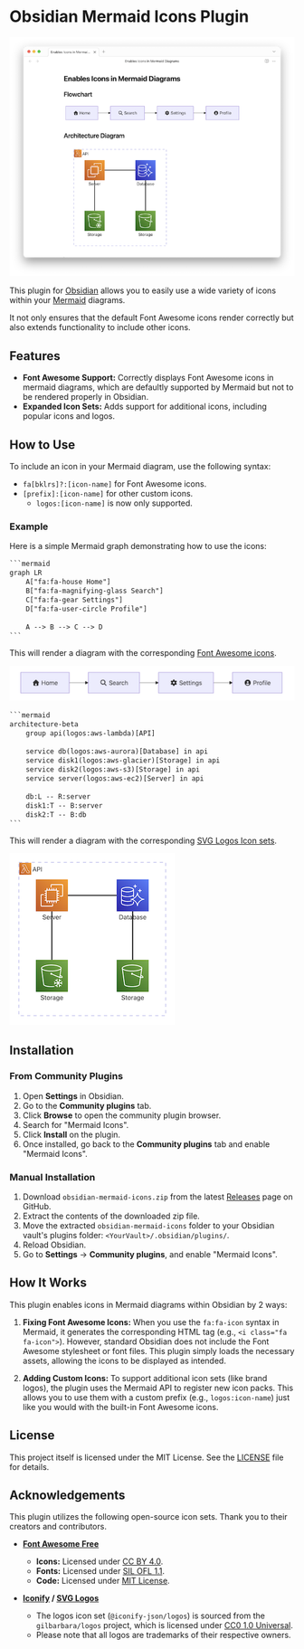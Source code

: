 # Obsidian Mermaid Icons Plugin

![An example diagrams](./images/example_diagrams.png)

This plugin for [Obsidian](https://obsidian.md) allows you to easily use a wide variety of icons within your [Mermaid](https://mermaid-js.github.io/mermaid/#/) diagrams.

It not only ensures that the default Font Awesome icons render correctly but also extends functionality to include other icons.

## Features

- **Font Awesome Support:** Correctly displays Font Awesome icons in mermaid diagrams, which are defaultly supported by Mermaid but not to be rendered properly in Obsidian.
- **Expanded Icon Sets:** Adds support for additional icons, including popular icons and logos.

## How to Use

To include an icon in your Mermaid diagram, use the following syntax:

- `fa[bklrs]?:[icon-name]` for Font Awesome icons.
- `[prefix]:[icon-name]` for other custom icons.
  - `logos:[icon-name]` is now only supported.

### Example

Here is a simple Mermaid graph demonstrating how to use the icons:

````
```mermaid
graph LR
    A["fa:fa-house Home"]
    B["fa:fa-magnifying-glass Search"]
    C["fa:fa-gear Settings"]
    D["fa:fa-user-circle Profile"]

    A --> B --> C --> D
```
````

This will render a diagram with the corresponding [Font Awesome icons](https://fontawesome.com/icons).

![An example flowchart diagrams](./images/example_diagrams_flowchart.png)


````
```mermaid
architecture-beta
    group api(logos:aws-lambda)[API]

    service db(logos:aws-aurora)[Database] in api
    service disk1(logos:aws-glacier)[Storage] in api
    service disk2(logos:aws-s3)[Storage] in api
    service server(logos:aws-ec2)[Server] in api

    db:L -- R:server
    disk1:T -- B:server
    disk2:T -- B:db
```
````

This will render a diagram with the corresponding [SVG Logos Icon sets](https://icon-sets.iconify.design/logos/).

![An example architecture diagrams](./images/example_diagrams_architecture.png)

## Installation

### From Community Plugins

1.  Open **Settings** in Obsidian.
2.  Go to the **Community plugins** tab.
3.  Click **Browse** to open the community plugin browser.
4.  Search for "Mermaid Icons".
5.  Click **Install** on the plugin.
6.  Once installed, go back to the **Community plugins** tab and enable "Mermaid Icons".

### Manual Installation

1.  Download `obsidian-mermaid-icons.zip` from the latest [Releases](https://github.com/toshs/obsidian-mermaid-icons/releases) page on GitHub.
2.  Extract the contents of the downloaded zip file.
3.  Move the extracted `obsidian-mermaid-icons` folder to your Obsidian vault's plugins folder: `<YourVault>/.obsidian/plugins/`.
4.  Reload Obsidian.
5.  Go to **Settings** -> **Community plugins**, and enable "Mermaid Icons".

## How It Works

This plugin enables icons in Mermaid diagrams within Obsidian by 2 ways:

1.  **Fixing Font Awesome Icons:** When you use the `fa:fa-icon` syntax in Mermaid, it generates the corresponding HTML tag (e.g., `<i class="fa fa-icon">`). However, standard Obsidian does not include the Font Awesome stylesheet or font files. This plugin simply loads the necessary assets, allowing the icons to be displayed as intended.

2.  **Adding Custom Icons:** To support additional icon sets (like brand logos), the plugin uses the Mermaid API to register new icon packs. This allows you to use them with a custom prefix (e.g., `logos:icon-name`) just like you would with the built-in Font Awesome icons.

## License

This project itself is licensed under the MIT License. See the [LICENSE](LICENSE) file for details.

## Acknowledgements

This plugin utilizes the following open-source icon sets. Thank you to their creators and contributors.

- **[Font Awesome Free](https://fontawesome.com/)**

  - **Icons:** Licensed under [CC BY 4.0](https://creativecommons.org/licenses/by/4.0/).
  - **Fonts:** Licensed under [SIL OFL 1.1](https://scripts.sil.org/OFL).
  - **Code:** Licensed under [MIT License](https://opensource.org/licenses/MIT).

- **[Iconify](https://iconify.design/) / [SVG Logos](https://github.com/gilbarbara/logos)**
  - The logos icon set (`@iconify-json/logos`) is sourced from the `gilbarbara/logos` project, which is licensed under [CC0 1.0 Universal](https://creativecommons.org/publicdomain/zero/1.0/).
  - Please note that all logos are trademarks of their respective owners.
